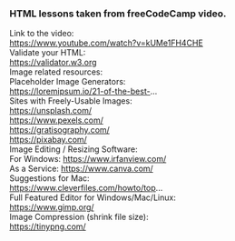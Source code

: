 ### HTML lessons taken from freeCodeCamp video.
Link to the video:
<br>https://www.youtube.com/watch?v=kUMe1FH4CHE<br>
Validate your HTML:
<br>https://validator.w3.org
<br>
Image related resources:
<br>Placeholder Image Generators:
<br>https://loremipsum.io/21-of-the-best-...
<br>Sites with Freely-Usable Images:
<br>https://unsplash.com/
<br>https://www.pexels.com/
<br>https://gratisography.com/
<br>https://pixabay.com/
<br>Image Editing / Resizing Software:
<br>For Windows: https://www.irfanview.com/
<br>As a Service: https://www.canva.com/
<br>Suggestions for Mac:
<br>https://www.cleverfiles.com/howto/top...
<br>Full Featured Editor for Windows/Mac/Linux:
<br>https://www.gimp.org/
<br>Image Compression (shrink file size):
<br>https://tinypng.com/
